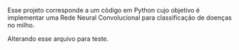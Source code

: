 Esse projeto corresponde a um código em Python cujo objetivo é implementar uma Rede Neural Convolucional para classificação de doenças no milho.


Alterando esse arquivo para teste.